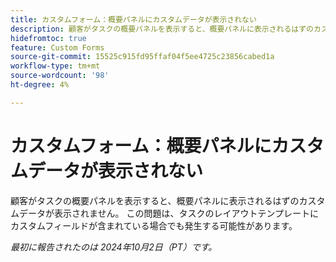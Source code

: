 ```yaml
---
title: カスタムフォーム：概要パネルにカスタムデータが表示されない
description: 顧客がタスクの概要パネルを表示すると、概要パネルに表示されるはずのカスタムデータが表示されません。 この問題は、タスクのレイアウトテンプレートにカスタムフィールドが含まれている場合でも発生する可能性があります。
hidefromtoc: true
feature: Custom Forms
source-git-commit: 15525c915fd95ffaf04f5ee4725c23856cabed1a
workflow-type: tm+mt
source-wordcount: '98'
ht-degree: 4%

---
```



# カスタムフォーム：概要パネルにカスタムデータが表示されない

顧客がタスクの概要パネルを表示すると、概要パネルに表示されるはずのカスタムデータが表示されません。 この問題は、タスクのレイアウトテンプレートにカスタムフィールドが含まれている場合でも発生する可能性があります。

_最初に報告されたのは 2024年10月2日（PT）です。_
